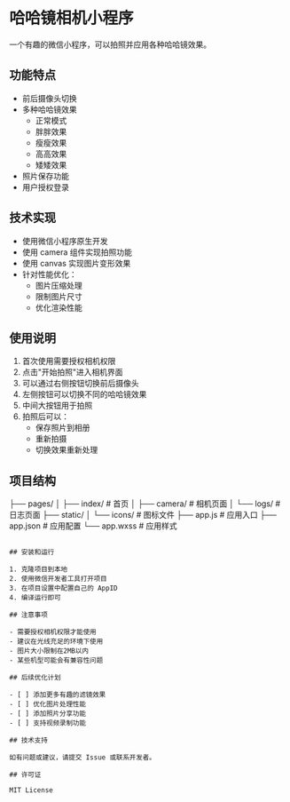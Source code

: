 # 哈哈镜相机小程序

一个有趣的微信小程序，可以拍照并应用各种哈哈镜效果。

## 功能特点

- 前后摄像头切换
- 多种哈哈镜效果
  - 正常模式
  - 胖胖效果
  - 瘦瘦效果
  - 高高效果
  - 矮矮效果
- 照片保存功能
- 用户授权登录

## 技术实现

- 使用微信小程序原生开发
- 使用 camera 组件实现拍照功能
- 使用 canvas 实现图片变形效果
- 针对性能优化：
  - 图片压缩处理
  - 限制图片尺寸
  - 优化渲染性能

## 使用说明

1. 首次使用需要授权相机权限
2. 点击"开始拍照"进入相机界面
3. 可以通过右侧按钮切换前后摄像头
4. 左侧按钮可以切换不同的哈哈镜效果
5. 中间大按钮用于拍照
6. 拍照后可以：
   - 保存照片到相册
   - 重新拍摄
   - 切换效果重新处理

## 项目结构 
├── pages/
│ ├── index/ # 首页
│ ├── camera/ # 相机页面
│ └── logs/ # 日志页面
├── static/
│ └── icons/ # 图标文件
├── app.js # 应用入口
├── app.json # 应用配置
└── app.wxss # 应用样式
```

## 安装和运行

1. 克隆项目到本地
2. 使用微信开发者工具打开项目
3. 在项目设置中配置自己的 AppID
4. 编译运行即可

## 注意事项

- 需要授权相机权限才能使用
- 建议在光线充足的环境下使用
- 图片大小限制在2MB以内
- 某些机型可能会有兼容性问题

## 后续优化计划

- [ ] 添加更多有趣的滤镜效果
- [ ] 优化图片处理性能
- [ ] 添加照片分享功能
- [ ] 支持视频录制功能

## 技术支持

如有问题或建议，请提交 Issue 或联系开发者。

## 许可证

MIT License